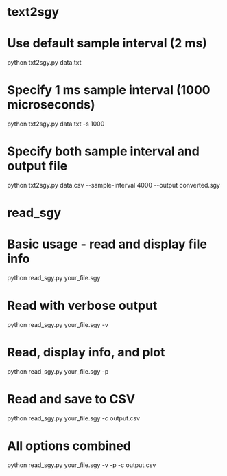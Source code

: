 # text2sgy

# Use default sample interval (2 ms)
python txt2sgy.py data.txt

# Specify 1 ms sample interval (1000 microseconds)
python txt2sgy.py data.txt -s 1000

# Specify both sample interval and output file
python txt2sgy.py data.csv --sample-interval 4000 --output converted.sgy

# read_sgy
# Basic usage - read and display file info
python read_sgy.py your_file.sgy

# Read with verbose output
python read_sgy.py your_file.sgy -v

# Read, display info, and plot
python read_sgy.py your_file.sgy -p

# Read and save to CSV
python read_sgy.py your_file.sgy -c output.csv

# All options combined
python read_sgy.py your_file.sgy -v -p -c output.csv
